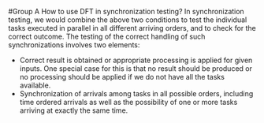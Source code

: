 #Group A How to use DFT in synchronization testing?
In synchronization testing, we would combine the above two conditions to test the individual tasks executed in parallel in all different arriving orders, and to check for the correct outcome. The testing of the correct handling of such synchronizations involves two elements:
* Correct result is obtained or appropriate processing is applied for given inputs. One special case for this is that no result should be produced or no processing should be applied if we do not have all the tasks available.
* Synchronization of arrivals among tasks in all possible orders, including time ordered arrivals as well as the possibility of one or more tasks arriving at exactly the same time.

